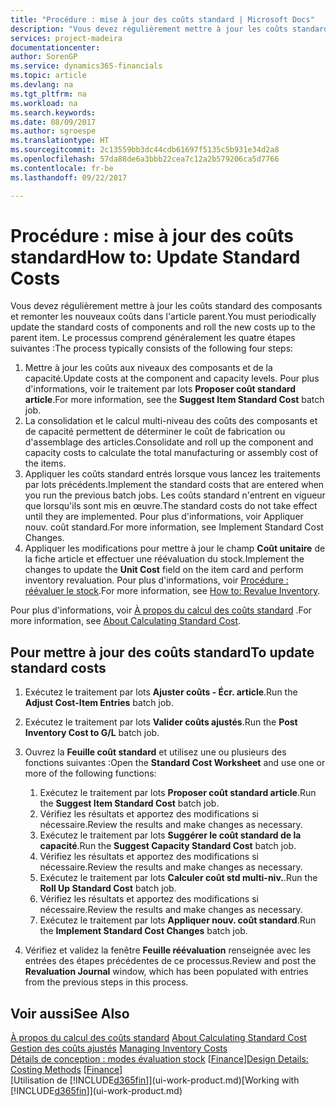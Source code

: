 ```yaml
---
title: "Procédure : mise à jour des coûts standard | Microsoft Docs"
description: "Vous devez régulièrement mettre à jour les coûts standard des composants et remonter les nouveaux coûts dans l'article parent."
services: project-madeira
documentationcenter: 
author: SorenGP
ms.service: dynamics365-financials
ms.topic: article
ms.devlang: na
ms.tgt_pltfrm: na
ms.workload: na
ms.search.keywords: 
ms.date: 08/09/2017
ms.author: sgroespe
ms.translationtype: HT
ms.sourcegitcommit: 2c13559bb3dc44cdb61697f5135c5b931e34d2a8
ms.openlocfilehash: 57da88de6a3bbb22cea7c12a2b579206ca5d7766
ms.contentlocale: fr-be
ms.lasthandoff: 09/22/2017

---
```

# <a name="how-to-update-standard-costs"></a><span data-ttu-id="0ee75-103">Procédure : mise à jour des coûts standard</span><span class="sxs-lookup"><span data-stu-id="0ee75-103">How to: Update Standard Costs</span></span>
<span data-ttu-id="0ee75-104">Vous devez régulièrement mettre à jour les coûts standard des composants et remonter les nouveaux coûts dans l'article parent.</span><span class="sxs-lookup"><span data-stu-id="0ee75-104">You must periodically update the standard costs of components and roll the new costs up to the parent item.</span></span> <span data-ttu-id="0ee75-105">Le processus comprend généralement les quatre étapes suivantes :</span><span class="sxs-lookup"><span data-stu-id="0ee75-105">The process typically consists of the following four steps:</span></span>  

1.  <span data-ttu-id="0ee75-106">Mettre à jour les coûts aux niveaux des composants et de la capacité.</span><span class="sxs-lookup"><span data-stu-id="0ee75-106">Update costs at the component and capacity levels.</span></span> <span data-ttu-id="0ee75-107">Pour plus d'informations, voir le traitement par lots **Proposer coût standard article**.</span><span class="sxs-lookup"><span data-stu-id="0ee75-107">For more information, see the **Suggest Item Standard Cost** batch job.</span></span>  
2.  <span data-ttu-id="0ee75-108">La consolidation et le calcul multi-niveau des coûts des composants et de capacité permettent de déterminer le coût de fabrication ou d'assemblage des articles.</span><span class="sxs-lookup"><span data-stu-id="0ee75-108">Consolidate and roll up the component and capacity costs to calculate the total manufacturing or assembly cost of the items.</span></span>  
3.  <span data-ttu-id="0ee75-109">Appliquer les coûts standard entrés lorsque vous lancez les traitements par lots précédents.</span><span class="sxs-lookup"><span data-stu-id="0ee75-109">Implement the standard costs that are entered when you run the previous batch jobs.</span></span> <span data-ttu-id="0ee75-110">Les coûts standard n'entrent en vigueur que lorsqu'ils sont mis en œuvre.</span><span class="sxs-lookup"><span data-stu-id="0ee75-110">The standard costs do not take effect until they are implemented.</span></span> <span data-ttu-id="0ee75-111">Pour plus d'informations, voir Appliquer nouv. coût standard.</span><span class="sxs-lookup"><span data-stu-id="0ee75-111">For more information, see Implement Standard Cost Changes.</span></span>  
4.  <span data-ttu-id="0ee75-112">Appliquer les modifications pour mettre à jour le champ **Coût unitaire** de la fiche article et effectuer une réévaluation du stock.</span><span class="sxs-lookup"><span data-stu-id="0ee75-112">Implement the changes to update the **Unit Cost** field on the item card and perform inventory revaluation.</span></span> <span data-ttu-id="0ee75-113">Pour plus d'informations, voir [Procédure : réévaluer le stock](inventory-how-revalue-inventory.md).</span><span class="sxs-lookup"><span data-stu-id="0ee75-113">For more information, see [How to: Revalue Inventory](inventory-how-revalue-inventory.md).</span></span>  

<span data-ttu-id="0ee75-114">Pour plus d'informations, voir [À propos du calcul des coûts standard](finance-about-calculating-standard-cost.md) .</span><span class="sxs-lookup"><span data-stu-id="0ee75-114">For more information, see [About Calculating Standard Cost](finance-about-calculating-standard-cost.md).</span></span>  
## <a name="to-update-standard-costs"></a><span data-ttu-id="0ee75-115">Pour mettre à jour des coûts standard</span><span class="sxs-lookup"><span data-stu-id="0ee75-115">To update standard costs</span></span>  
1.  <span data-ttu-id="0ee75-116">Exécutez le traitement par lots **Ajuster coûts - Écr. article**.</span><span class="sxs-lookup"><span data-stu-id="0ee75-116">Run the **Adjust Cost-Item Entries** batch job.</span></span>  
2.  <span data-ttu-id="0ee75-117">Exécutez le traitement par lots **Valider coûts ajustés**.</span><span class="sxs-lookup"><span data-stu-id="0ee75-117">Run the **Post Inventory Cost to G/L** batch job.</span></span>  
3.  <span data-ttu-id="0ee75-118">Ouvrez la **Feuille coût standard** et utilisez une ou plusieurs des fonctions suivantes :</span><span class="sxs-lookup"><span data-stu-id="0ee75-118">Open the **Standard Cost Worksheet** and use one or more of the following functions:</span></span>  

    1.  <span data-ttu-id="0ee75-119">Exécutez le traitement par lots **Proposer coût standard article**.</span><span class="sxs-lookup"><span data-stu-id="0ee75-119">Run the **Suggest Item Standard Cost** batch job.</span></span>  
    2.  <span data-ttu-id="0ee75-120">Vérifiez les résultats et apportez des modifications si nécessaire.</span><span class="sxs-lookup"><span data-stu-id="0ee75-120">Review the results and make changes as necessary.</span></span>  
    3.  <span data-ttu-id="0ee75-121">Exécutez le traitement par lots **Suggérer le coût standard de la capacité**.</span><span class="sxs-lookup"><span data-stu-id="0ee75-121">Run the **Suggest Capacity Standard Cost** batch job.</span></span>  
    4.  <span data-ttu-id="0ee75-122">Vérifiez les résultats et apportez des modifications si nécessaire.</span><span class="sxs-lookup"><span data-stu-id="0ee75-122">Review the results and make changes as necessary.</span></span>
    5. <span data-ttu-id="0ee75-123">Exécutez le traitement par lots **Calculer coût std multi-niv.**.</span><span class="sxs-lookup"><span data-stu-id="0ee75-123">Run the **Roll Up Standard Cost** batch job.</span></span>
    6.  <span data-ttu-id="0ee75-124">Vérifiez les résultats et apportez des modifications si nécessaire.</span><span class="sxs-lookup"><span data-stu-id="0ee75-124">Review the results and make changes as necessary.</span></span>
    7.  <span data-ttu-id="0ee75-125">Exécutez le traitement par lots **Appliquer nouv. coût standard**.</span><span class="sxs-lookup"><span data-stu-id="0ee75-125">Run the **Implement Standard Cost Changes** batch job.</span></span>  
4.  <span data-ttu-id="0ee75-126">Vérifiez et validez la fenêtre **Feuille réévaluation** renseignée avec les entrées des étapes précédentes de ce processus.</span><span class="sxs-lookup"><span data-stu-id="0ee75-126">Review and post the **Revaluation Journal** window, which has been populated with entries from the previous steps in this process.</span></span>  

## <a name="see-also"></a><span data-ttu-id="0ee75-127">Voir aussi</span><span class="sxs-lookup"><span data-stu-id="0ee75-127">See Also</span></span>  
 <span data-ttu-id="0ee75-128">[À propos du calcul des coûts standard](finance-about-calculating-standard-cost.md) </span><span class="sxs-lookup"><span data-stu-id="0ee75-128">[About Calculating Standard Cost](finance-about-calculating-standard-cost.md) </span></span>  
 <span data-ttu-id="0ee75-129">[Gestion des coûts ajustés](finance-manage-inventory-costs.md) </span><span class="sxs-lookup"><span data-stu-id="0ee75-129">[Managing Inventory Costs](finance-manage-inventory-costs.md) </span></span>  
 <span data-ttu-id="0ee75-130">[Détails de conception : modes évaluation stock](design-details-costing-methods.md) [[Finance](finance.md)]</span><span class="sxs-lookup"><span data-stu-id="0ee75-130">[Design Details: Costing Methods](design-details-costing-methods.md) [[Finance](finance.md)]</span></span>  
 <span data-ttu-id="0ee75-131">[Utilisation de [!INCLUDE[d365fin](includes/d365fin_md.md)]](ui-work-product.md)</span><span class="sxs-lookup"><span data-stu-id="0ee75-131">[Working with [!INCLUDE[d365fin](includes/d365fin_md.md)]](ui-work-product.md)</span></span>  

